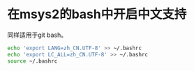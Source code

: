 # 在msys2的bash中开启中文支持

同样适用于git bash。

```bash
echo 'export LANG=zh_CN.UTF-8' >> ~/.bashrc
echo 'export LC_ALL=zh_CN.UTF-8' >> ~/.bashrc
source ~/.bashrc

```